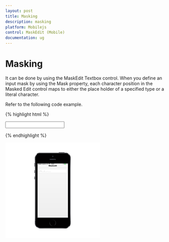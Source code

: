 ```yaml
---
layout: post
title: Masking
description: masking
platform: Mobilejs
control: MaskEdit (Mobile)
documentation: ug
---
```


# Masking

It can be done by using the MaskEdit Textbox control. When you define an input mask by using the Mask property, each character position in the Masked Edit control maps to either the place holder of a specified type or a literal character.

Refer to the following code example.

{% highlight html %}

<input id="maskedit_sample" data-role="ejmmaskedit" data-ej-watermarktext="Maskedit" data-ej-mask="+1 (999) 999-9999" />

{% endhighlight %}

![D:/Final Doc/mockup/IMG_0521_iphone5s_spacegrey_portrait.png](Masking_images/Masking_img1.png)